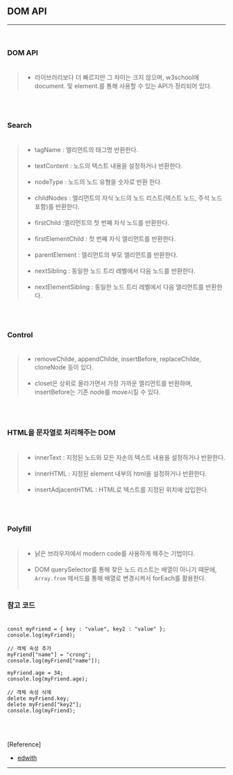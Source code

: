 DOM API
-------

---

<br>

### DOM API<br><br>

> -	라이브러리보다 더 빠르지만 그 차이는 크지 않으며, w3school에 document. 및 element.를 통해 사용할 수 있는 API가 정리되어 있다.

<br><br>

### Search<br><br>

> -	tagName : 엘리먼트의 태그명 반환한다.<br><br>
> -	textContent : 노드의 텍스트 내용을 설정하거나 반환한다.<br><br>
> -	nodeType : 노드의 노드 유형을 숫자로 반환 한다.<br><br>
> -	childNodes : 엘리먼트의 자식 노드의 노드 리스트(텍스트 노드, 주석 노드 포함)를 반환한다.<br><br>
> -	firstChild :엘리먼트의 첫 번째 자식 노드를 반환한다.<br><br>
> -	firstElementChild : 첫 번째 자식 엘리먼트를 반환한다.<br><br>
> -	parentElement : 엘리먼트의 부모 엘리먼트를 반환한다.<br><br>
> -	nextSibling : 동일한 노드 트리 레벨에서 다음 노드를 반환한다.<br><br>
> -	nextElementSibling : 동일한 노드 트리 레벨에서 다음 엘리먼트를 반환한다.

<br><br>

### Control<br><br>

> -	removeChilde, appendChilde, insertBefore, replaceChilde, cloneNode 등이 있다.<br><br>
> -	closet은 상위로 올라가면서 가장 가까운 엘리먼트를 반환하며, insertBefore는 기존 node를 move시킬 수 있다.

<br><br>

### HTML을 문자열로 처리해주는 DOM<br><br>

> -	innerText : 지정된 노드와 모든 자손의 텍스트 내용을 설정하거나 반환한다.<br><br>
> -	innerHTML : 지정된 element 내부의 html을 설정하거나 반환한다.<br><br>
> -	insertAdjacentHTML : HTML로 텍스트를 지정된 위치에 삽입한다.

<br><br>

### Polyfill<br><br>

> -	낡은 브라우저에서 modern code를 사용하게 해주는 기법이다.<br><br>
> -	DOM querySelector를 통해 찾은 노드 리스트는 배열이 아니기 때문에, `Array.from` 메서드를 통해 배열로 변경시켜서 forEach를 활용한다.<br><br>

### 참고 코드<br><br>

```
const myFriend = { key : "value", key2 : "value" };
console.log(myFriend);

// 객체 속성 추가
myFriend["name"] = "crong";
console.log(myFriend["name"]);

myFriend.age = 34;
console.log(myFriend.age);

// 객체 속성 삭제
delete myFriend.key;
delete myFriend["key2"];
console.log(myFriend);
```

<br><br>

[Reference]

-	[edwith](https://www.edwith.org/boostcourse-web/lecture/37422/)

---
